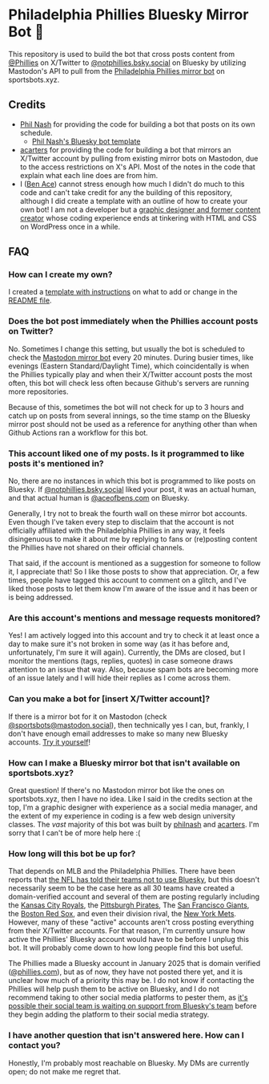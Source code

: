 # Philadelphia Phillies Bluesky Mirror Bot 🦋

This repository is used to build the bot that cross posts content from [@Phillies](https://x.com/Phillies) on X/Twitter to [@notphillies.bsky.social](https://bsky.app/profile/notphillies.bsky.social) on Bluesky by utilizing Mastodon's API to pull from the [Philadelphia Phillies mirror bot](https://mastodon.social/@Phillies@sportsbots.xyz) on sportsbots.xyz.

## Credits
* [Phil Nash](https://github.com/philnash) for providing the code for building a bot that posts on its own schedule.
  * [Phil Nash's Bluesky bot template](https://github.com/philnash/bsky-bot)
* [acarters](https://github.com/acarters) for providing the code for building a bot that mirrors an X/Twitter account by pulling from existing mirror bots on Mastodon, due to the access restrictions on X's API. Most of the notes in the code that explain what each line does are from him.
* I ([Ben Ace](https://bsky.app/profile/aceofbens.com/)) cannot stress enough how much I didn't do much to this code and can't take credit for any the building of this repository, although I did create a template with an outline of how to create your own bot! I am not a developer but a [graphic designer and former content creator](https://aceofbens.com/) whose coding experience ends at tinkering with HTML and CSS on WordPress once in a while.

## FAQ

### How can I create my own?

I created a [template with instructions](https://github.com/AceOfBens/sports-mirror-bot-bsky/) on what to add or change in the [README file](https://github.com/AceOfBens/sports-mirror-bot-bsky/blob/main/README.md). 

### Does the bot post immediately when the Phillies account posts on Twitter?

No. Sometimes I change this setting, but usually the bot is scheduled to check the [Mastodon mirror bot](https://mastodon.social/@Phillies@sportsbots.xyz) every 20 minutes. During busier times, like evenings (Eastern Standard/Daylight Time), which coincidentally is when the Phillies typically play and when their X/Twitter account posts the most often, this bot will check less often because Github's servers are running more repositories.

Because of this, sometimes the bot will not check for up to 3 hours and catch up on posts from several innings, so the time stamp on the Bluesky mirror post should not be used as a reference for anything other than when Github Actions ran a workflow for this bot. 

### This account liked one of my posts. Is it programmed to like posts it's mentioned in?

No, there are no instances in which this bot is programmed to like posts on Bluesky. If [@notphillies.bsky.social](https://bsky.app/profile/notphillies.bsky.social) liked your post, it was an actual human, and that actual human is [@aceofbens.com](https://bsky.app/profile/aceofbens.com) on Bluesky.

Generally, I try not to break the fourth wall on these mirror bot accounts. Even though I've taken every step to disclaim that the account is not officially affiliated with the Philadelphia Phillies in any way, it feels disingenuous to make it about me by replying to fans or (re)posting content the Phillies have not shared on their official channels.

That said, if the account is mentioned as a suggestion for someone to follow it, I appreciate that! So I like those posts to show that appreciation. Or, a few times, people have tagged this account to comment on a glitch, and I've liked those posts to let them know I'm aware of the issue and it has been or is being addressed.

### Are this account's mentions and message requests monitored?

Yes! I am actively logged into this account and try to check it at least once a day to make sure it's not broken in some way (as it has before and, unfortunately, I'm sure it will again). Currently, the DMs are closed, but I monitor the mentions (tags, replies, quotes) in case someone draws attention to an issue that way. Also, because spam bots are becoming more of an issue lately and I will hide their replies as I come across them.

### Can you make a bot for [insert X/Twitter account]?

If there is a mirror bot for it on Mastodon (check [@sportsbots@mastodon.social](https://www.sportsbots.xyz/)), then technically yes I can, but, frankly, I don't have enough email addresses to make so many new Bluesky accounts. [Try it yourself](https://github.com/AceOfBens/sports-mirror-bot-bsky/blob/main/README.md)!

### How can I make a Bluesky mirror bot that isn't available on sportsbots.xyz?

Great question! If there's no Mastodon mirror bot like the ones on sportsbots.xyz, then I have no idea. Like I said in the credits section at the top, I'm a graphic designer with experience as a social media manager, and the extent of my experience in coding is a few web design university classes. The *vast* majority of this bot was built by [philnash](https://github.com/philnash) and [acarters](https://github.com/acarters). I'm sorry that I can't be of more help here :(

### How long will this bot be up for?

That depends on MLB and the Philadelphia Phillies. There have been reports that [the NFL has told their teams not to use Bluesky](https://awfulannouncing.com/nfl/new-england-patriots-bluesky-shut-down-account.html), but this doesn't necessarily seem to be the case here as all 30 teams have created a domain-verified account and several of them are posting regularly including the [Kansas City Royals](https://bsky.app/profile/did:plc:3rkgpi6qhb4p6ne4jk2kspzw), the [Pittsburgh Pirates](https://bsky.app/profile/did:plc:xtjr2ecuxb6wqjr3jfbwdu3m), The [San Francisco Giants](https://bsky.app/profile/did:plc:7e75ce7c352cm2th5pwojwdw), the [Boston Red Sox](https://bsky.app/profile/did:plc:y4mxqslm4dyn6mx6pldyn75o), and even their division rival, the [New York Mets](https://bsky.app/profile/did:plc:5knhhenmnuq5vva3rr4vo3nh). However, many of these "active" accounts aren't cross posting everything from their X/Twitter accounts. For that reason, I'm currently unsure how active the Phillies' Bluesky account would have to be before I unplug this bot. It will probably come down to how long people find this bot useful.

The Phillies made a Bluesky account in January 2025 that is domain verified ([@phillies.com](https://bsky.app/profile/phillies.com)), but as of now, they have not posted there yet, and it is unclear how much of a priority this may be. I do not know if contacting the Phillies will help push them to be active on Bluesky, and I do not recommend taking to other social media platforms to pester them, as [it's possible their social team is waiting on support from Bluesky's team](https://awfulannouncing.com/tech/bluesky-sports-top-priority-growth-spurt.html) before they begin adding the platform to their social media strategy.

### I have another question that isn't answered here. How can I contact you?

Honestly, I'm probably most reachable on Bluesky. My DMs are currently open; do not make me regret that.
